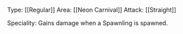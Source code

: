 Type: [[Regular]]
Area: [[Neon Carnival]]
Attack: [[Straight]]

Speciality: Gains damage when a Spawnling is spawned.